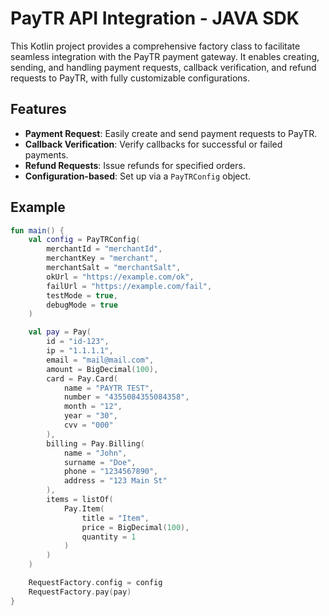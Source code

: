 # PayTR API Integration - JAVA SDK

This Kotlin project provides a comprehensive factory class to facilitate seamless integration with the PayTR payment gateway. It enables creating, sending, and handling payment requests, callback verification, and refund requests to PayTR, with fully customizable configurations. 

## Features

- **Payment Request**: Easily create and send payment requests to PayTR.
- **Callback Verification**: Verify callbacks for successful or failed payments.
- **Refund Requests**: Issue refunds for specified orders.
- **Configuration-based**: Set up via a `PayTRConfig` object.

## Example
```kotlin
fun main() {
    val config = PayTRConfig(
        merchantId = "merchantId",
        merchantKey = "merchant",
        merchantSalt = "merchantSalt",
        okUrl = "https://example.com/ok",
        failUrl = "https://example.com/fail",
        testMode = true,
        debugMode = true
    )

    val pay = Pay(
        id = "id-123",
        ip = "1.1.1.1",
        email = "mail@mail.com",
        amount = BigDecimal(100),
        card = Pay.Card(
            name = "PAYTR TEST",
            number = "4355084355084358",
            month = "12",
            year = "30",
            cvv = "000"
        ),
        billing = Pay.Billing(
            name = "John",
            surname = "Doe",
            phone = "1234567890",
            address = "123 Main St"
        ),
        items = listOf(
            Pay.Item(
                title = "Item",
                price = BigDecimal(100),
                quantity = 1
            )
        )
    )

    RequestFactory.config = config
    RequestFactory.pay(pay)
}
```
